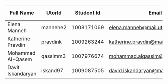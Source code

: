 | Full Name         | UtorId   | Student Id | Email                              | Best Way to Connect | Slack User Name   |
| ----------------- | -------- | ---------- | ---------------------------------- | ------------------- | ----------------- |
| Elena Manneh      | mannehe2 | 1008171069 | elena.manneh@mail.utoronto.ca      | +14379990518        | Elena Manneh      |
| Katherine Pravdin | pravdink  | 1009263244 | katherine.pravdin@mail.utornto.ca  | Email               | Katherine Pravdin |
| Mohammad Al-Qasem | qassimm3 | 1007976674 | mohammad.alqassim@mail.utoronto.ca | +16475683147        | Mohammad Qassim   |
| Davit Iskandaryan | iskand97 | 1009087505 | david.iskandaryan@mail.utoronto.ca | Email               | David Iskandaryan |
